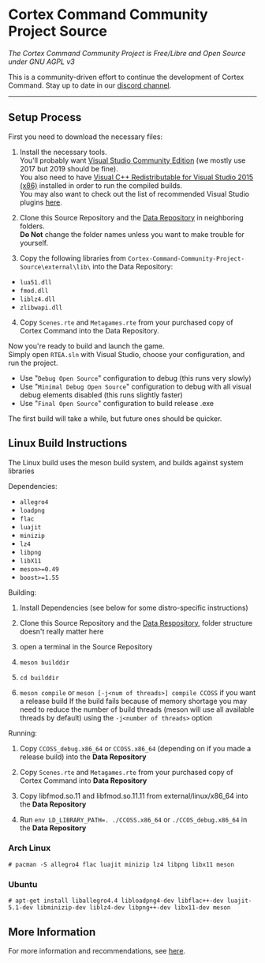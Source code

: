 # Cortex Command Community Project Source #
*The Cortex Command Community Project is Free/Libre and Open Source under GNU AGPL v3*

This is a community-driven effort to continue the development of Cortex Command. Stay up to date in our [discord channel](https://discord.gg/SdNnKJN).

***

## Setup Process ##

First you need to download the necessary files:

1. Install the necessary tools.  
You'll probably want [Visual Studio Community Edition](https://visualstudio.microsoft.com/downloads/) (we mostly use 2017 but 2019 should be fine).  
You also need to have [Visual C++ Redistributable for Visual Studio 2015 (x86)](https://www.microsoft.com/en-us/download/confirmation.aspx?id=48145&6B49FDFB-8E5B-4B07-BC31-15695C5A2143=1) installed in order to run the compiled builds.  
You may also want to check out the list of recommended Visual Studio plugins [here](https://github.com/cortex-command-community/Cortex-Command-Community-Project-Source/wiki/Information,-Recommended-Plugins-and-Useful-Links).

2. Clone this Source Repository and the [Data Repository](https://github.com/cortex-command-community/Cortex-Command-Community-Project-Data) in neighboring folders.  
**Do Not** change the folder names unless you want to make trouble for yourself.

3. Copy the following libraries from `Cortex-Command-Community-Project-Source\external\lib\` into the Data Repository:
* `lua51.dll`
* `fmod.dll`
* `liblz4.dll`
* `zlibwapi.dll`

4. Copy `Scenes.rte` and `Metagames.rte` from your purchased copy of Cortex Command into the Data Repository.

Now you're ready to build and launch the game.  
Simply open `RTEA.sln` with Visual Studio, choose your configuration, and run the project.

* Use "`Debug Open Source`" configuration to debug (this runs very slowly)
* Use "`Minimal Debug Open Source`" configuration to debug with all visual debug elements disabled (this runs slightly faster)
* Use "`Final Open Source`" configuration to build release .exe

The first build will take a while, but future ones should be quicker.

## Linux Build Instructions ##
The Linux build uses the meson build system, and builds against system libraries

Dependencies:

* `allegro4`
* `loadpng`
* `flac`
* `luajit`
* `minizip`
* `lz4`
* `libpng`
* `libX11`
* `meson>=0.49`
* `boost>=1.55`

Building:

1. Install Dependencies (see below for some distro-specific instructions)

2. Clone this Source Repository and the [Data Respository](https://github.com/cortex-command-community/Cortex-Command-Community-Project-Data), folder structure doesn't really matter here

3. open a terminal in the Source Repository

4. `meson builddir`

5. `cd builddir`

6. `meson compile` or `meson [-j<num of threads>] compile CCOSS` if you want a release build
  If the build fails because of memory shortage you may need to reduce the number of build threads (meson will use all available threads by default) using the `-j<number of threads>` option


Running:

1. Copy `CCOSS_debug.x86_64` or `CCOSS.x86_64` (depending on if you made a release build) into the **Data Repository**

2. Copy `Scenes.rte` and `Metagames.rte` from your purchased copy of Cortex Command into **Data Repository**

3. Copy libfmod.so.11 and libfmod.so.11.11 from external/linux/x86_64 into the **Data Repository**

4. Run `env LD_LIBRARY_PATH=. ./CCOSS.x86_64` or `./CCOS_debug.x86_64` in the **Data Repository**

### Arch Linux ###
`# pacman -S allegro4 flac luajit minizip lz4 libpng libx11 meson`
### Ubuntu ###
`# apt-get install liballegro4.4 libloadpng4-dev libflac++-dev luajit-5.1-dev libminizip-dev liblz4-dev libpng++-dev libx11-dev meson`

## More Information ##

For more information and recommendations, see [here](https://github.com/cortex-command-community/Cortex-Command-Community-Project-Source/wiki/Information,-Recommended-Plugins-and-Useful-Links).
